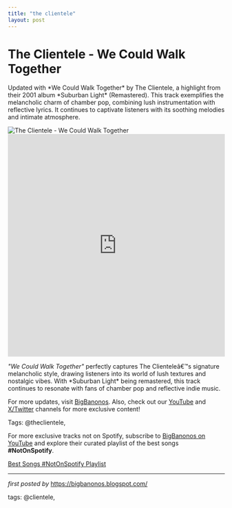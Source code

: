 ```yaml
---
title: "the clientele"
layout: post
---
```

<!-- Title of the Post -->
<h1 >The Clientele - We Could Walk Together</h1> <!-- Introductory Text -->
<p >Updated with *We Could Walk Together* by The Clientele, a highlight from their 2001 album *Suburban Light* (Remastered). This track exemplifies the melancholic charm of chamber pop, combining lush instrumentation with reflective lyrics. It continues to captivate listeners with its soothing melodies and intimate atmosphere.</p> <!-- Featured Image -->
<div > <img src="https://i.scdn.co/image/ab67616d0000b273748e81296d50e09942027e7c" alt="The Clientele - We Could Walk Together" />
</div> <!-- YouTube Video Embed -->
<div > <iframe width="100%" height="516" src="https://www.youtube.com/embed/hfMUzP7lxgk" title="The Clientele - We could walk together" frameborder="0" allow="accelerometer; autoplay; clipboard-write; encrypted-media; gyroscope; picture-in-picture; web-share" referrerpolicy="strict-origin-when-cross-origin" allowfullscreen></iframe>
</div> <!-- Song Information -->
<div > <p><em>"We Could Walk Together"</em> perfectly captures The Clienteleâ€™s signature melancholic style, drawing listeners into its world of lush textures and nostalgic vibes. With *Suburban Light* being remastered, this track continues to resonate with fans of chamber pop and reflective indie music.</p>
</div> <!-- Footer Links -->
<div > <p>For more updates, visit <a href="https://bigbanonos.blogspot.com/" target="_blank">BigBanonos</a>. Also, check out our <a href="https://www.youtube.com/@BigBanonos" target="_blank">YouTube</a> and <a href="https://x.com/bigbanonos" target="_blank">X/Twitter</a> channels for more exclusive content!</p>
</div> <!-- Tags -->
<p >Tags: @theclientele,</p>


<!--Subscribe and Playlist Links-->
<div>
    <p>For more exclusive tracks not on Spotify, subscribe to <a href="https://www.youtube.com/@BigBanonos" target="_blank">BigBanonos on YouTube</a> and explore their curated playlist of the best songs <strong>#NotOnSpotify</strong>.</p>
    <p><a href="https://www.youtube.com/playlist?list=PLtuNtuTatqI0kFahUCbtbfenC_ET5O_tr" target="_blank">Best Songs #NotOnSpotify Playlist<br /></a></p></div>

<hr />

<p><em>first posted by</em> <a href="https://bigbanonos.blogspot.com/" rel="noopener" target="_new">https://bigbanonos.blogspot.com/</a></p>

<p>tags: @clientele,</p>
